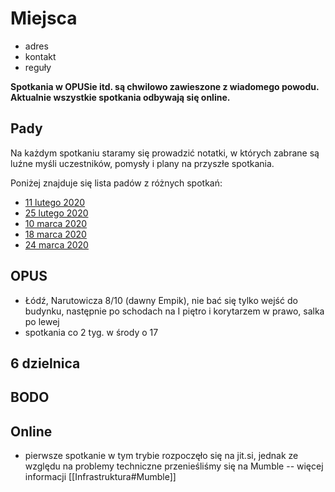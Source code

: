 # Miejsca

- adres
- kontakt
- reguły

**Spotkania w OPUSie itd. są chwilowo zawieszone z wiadomego powodu. Aktualnie wszystkie spotkania odbywają się online.**

## Pady

Na każdym spotkaniu staramy się prowadzić notatki, w których zabrane są luźne myśli uczestników, pomysły i plany na przyszłe spotkania.

Poniżej znajduje się lista padów z różnych spotkań:

* [11 lutego 2020](https://hastebin.com/raw/fefahuyoce)
* [25 lutego 2020](https://hastebin.com/raw/jijajesova)
* [10 marca 2020](https://hastebin.com/raw/saxidohose)
* [18 marca 2020](https://hastebin.com/raw/urixigifon)
* [24 marca 2020](https://hastebin.com/raw/itikifijow)

## OPUS
* Łódź, Narutowicza 8/10 (dawny Empik), nie bać się tylko wejść do budynku, następnie po schodach na I piętro i korytarzem w prawo, salka po lewej
* spotkania co 2 tyg. w środy o 17

## 6 dzielnica

## BODO

## Online

* pierwsze spotkanie w tym trybie rozpoczęło się na jit.si, jednak ze względu na problemy techniczne przenieśliśmy się na Mumble -- więcej informacji [[Infrastruktura#Mumble]]
